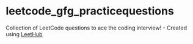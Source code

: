 # leetcode_gfg_practicequestions
Collection of LeetCode questions to ace the coding interview! - Created using [LeetHub](https://github.com/QasimWani/LeetHub)
